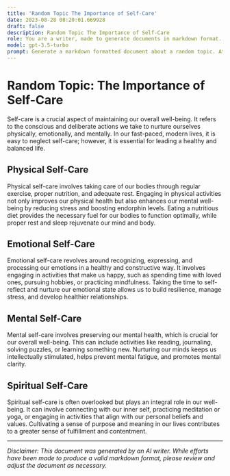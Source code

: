 ```yaml
---
title: 'Random Topic The Importance of Self-Care'
date: 2023-08-28 08:20:01.669928
draft: false
description: Random Topic The Importance of Self-Care
role: You are a writer, made to generate documents in markdown format. It is very important that all of the documents you generate are in valid markdown format.
model: gpt-3.5-turbo
prompt: Generate a markdown formatted document about a random topic. At the bottom, include a disclaimer explaining that the document was generated by you. The first line of the document should be the title. Make sure that the entire document is in proper markdown format, using a mix of various tags to make the document visually appealing.
---
```


# Random Topic: The Importance of Self-Care

Self-care is a crucial aspect of maintaining our overall well-being. It refers to the conscious and deliberate actions we take to nurture ourselves physically, emotionally, and mentally. In our fast-paced, modern lives, it is easy to neglect self-care; however, it is essential for leading a healthy and balanced life.

## Physical Self-Care

Physical self-care involves taking care of our bodies through regular exercise, proper nutrition, and adequate rest. Engaging in physical activities not only improves our physical health but also enhances our mental well-being by reducing stress and boosting endorphin levels. Eating a nutritious diet provides the necessary fuel for our bodies to function optimally, while proper rest and sleep rejuvenate our mind and body.

## Emotional Self-Care

Emotional self-care revolves around recognizing, expressing, and processing our emotions in a healthy and constructive way. It involves engaging in activities that make us happy, such as spending time with loved ones, pursuing hobbies, or practicing mindfulness. Taking the time to self-reflect and nurture our emotional state allows us to build resilience, manage stress, and develop healthier relationships.

## Mental Self-Care

Mental self-care involves preserving our mental health, which is crucial for our overall well-being. This can include activities like reading, journaling, solving puzzles, or learning something new. Nurturing our minds keeps us intellectually stimulated, helps prevent mental fatigue, and promotes mental clarity.

## Spiritual Self-Care

Spiritual self-care is often overlooked but plays an integral role in our well-being. It can involve connecting with our inner self, practicing meditation or yoga, or engaging in activities that align with our personal beliefs and values. Cultivating a sense of purpose and meaning in our lives contributes to a greater sense of fulfillment and contentment.

---

*Disclaimer: This document was generated by an AI writer. While efforts have been made to produce a valid markdown format, please review and adjust the document as necessary.*